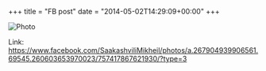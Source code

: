 +++
title = "FB post"
date = "2014-05-02T14:29:09+00:00"
+++



![Photo](https://scontent.xx.fbcdn.net/v/t1.0-0/s130x130/10177984_757417867621930_2861547345189665255_n.jpg?oh=f5d0591fe8d6b2c2d75afda3db0921a5&oe=59AAFF2C)


Link: https://www.facebook.com/SaakashviliMikheil/photos/a.267904939906561.69545.260603653970023/757417867621930/?type=3
